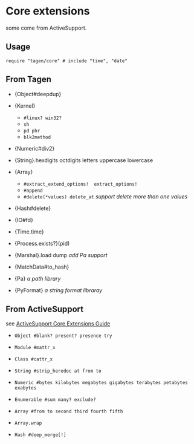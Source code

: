 Core extensions
==============
some come from ActiveSupport. 

Usage
-----
	require "tagen/core" # include "time", "date"

From Tagen
----------
* {Object#deepdup}

* {Kernel} 
	* `#linux? win32?`
	* `sh`
	* `pd phr`
	* `blk2method`

* {Numeric#div2}

* {String}.hexdigits octdigits letters uppercase lowercase

* {Array}
	* `#extract_extend_options!  extract_options!`
	* `#append`
	* `#delete(*values) delete_at` _support delete more than one values_

* {Hash#delete}

* {IO#fd}

* {Time.time}

* {Process.exists?}(pid)

* {Marshal}.load dump  _add Pa support_

* {MatchData#to_hash}

* {Pa} _a path library_

* {PyFormat} _a string format libraray_

From ActiveSupport
------------------
see [ActiveSupport Core Extensions Guide](http://edgeguides.rubyonrails.org/active_support_core_extensions.html)

* `Object #blank? present? presence try`

* `Module #mattr_x`

* `Class #cattr_x`

* `String #strip_heredoc at from to`

* `Numeric #bytes kilobytes megabytes gigabytes terabytes petabytes exabytes`

* `Enumerable #sum many? exclude?`

* `Array #from to second third fourth fifth`

* `Array.wrap`

* `Hash #deep_merge[!]`
